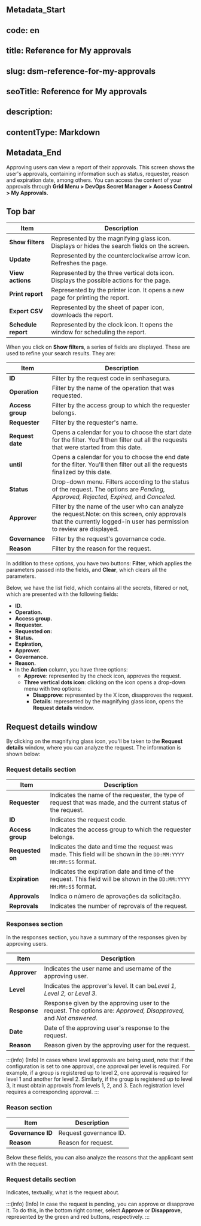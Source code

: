 ## Metadata_Start 
## code: en
## title: Reference for My approvals 
## slug: dsm-reference-for-my-approvals 
## seoTitle: Reference for My approvals 
## description:  
## contentType: Markdown 
## Metadata_End
Approving users can view a report of their approvals. This screen shows the user's approvals, containing information such as status, requester, reason and expiration date, among others. You can access the content of your approvals through **Grid Menu > DevOps Secret Manager > Access Control > My Approvals.**

## Top bar

| Item                 | Description                                                                                  |
| -------------------- | -------------------------------------------------------------------------------------------- |
| **Show filters**    | Represented by the magnifying glass icon. Displays or hides the search fields on the screen. |
| **Update**          | Represented by the counterclockwise arrow icon. Refreshes the page.                          |
| **View actions**    | Represented by the three vertical dots icon. Displays the possible actions for the page.     |
| **Print report**    | Represented by the printer icon. It opens a new page for printing the report.                |
| **Export CSV**      | Represented by the sheet of paper icon, downloads the report.                                |
| **Schedule report** | Represented by the clock icon. It opens the window for scheduling the report.                |

When you click on **Show filters**, a series of fields are displayed. These are used to refine your search results. They are:

| Item                   | Description                                                                                                                                                               |
| ---------------------- | ------------------------------------------------------------------------------------------------------------------------------------------------------------------------- |
| **ID**           | Filter by the request code in senhasegura.                                                                                                                                |
| **Operation**    | Filter by the name of the operation that was requested.                                                                                                                   |
| **Access group** | Filter by the access group to which the requester belongs.                                                                                                                |
| **Requester**    | Filter by the requester's name.                                                                                                                                           |
| **Request date** | Opens a calendar for you to choose the start date for the filter. You'll then filter out all the requests that were started from this date.                               |
| **until**        | Opens a calendar for you to choose the end date for the filter. You'll then filter out all the requests finalized by this date.                                           |
| **Status**       | Drop-down menu. Filters according to the status of the request. The options are *Pending, Approved, Rejected, Expired,* and *Canceled.*                                 |
| **Approver**     | Filter by the name of the user who can analyze the request.Note: on this screen, only approvals that the currently logged-in user has permission to review are displayed. |
| **Governance**   | Filter by the request's governance code.                                                                                                                                  |
| **Reason**       | Filter by the reason for the request.                                                                                                                                     |

In addition to these options, you have two buttons: **Filter**, which applies the parameters passed into the fields, and **Clear**, which clears all the parameters.

Below, we have the list field, which contains all the secrets, filtered or not, which are presented with the following fields:

* **ID.**
* **Operation.**
* **Access group.**
* **Requester.**
* **Requested on:**
* **Status.**
* **Expiration,**
* **Approver.**
* **Governance.**
* **Reason.**
* In the **Action** column, you have three options:
  * **Approve**: represented by the check icon, approves the request.
  * **Three vertical dots icon**: clicking on the icon opens a drop-down menu with two options:
    * **Disapprove**: represented by the X icon, disapproves the request.
    * **Details**: represented by the magnifying glass icon, opens the **Request details** window.

## Request details window

By clicking on the magnifying glass icon, you'll be taken to the **Request details** window, where you can analyze the request. The information is shown below:

### Request details section

| Item                   | Description                                                                                                            |
| ---------------------- | ---------------------------------------------------------------------------------------------------------------------- |
| **Requester**    | Indicates the name of the requester, the type of request that was made, and the current status of the request.         |
| **ID**           | Indicates the request code.                                                                                            |
| **Access group** | Indicates the access group to which the requester belongs.                                                             |
| **Requested on** | Indicates the date and time the request was made. This field will be shown in the `DD:MM:YYYY HH:MM:SS` format.      |
| **Expiration**   | Indicates the expiration date and time of the request. This field will be shown in the `DD:MM:YYYY HH:MM:SS` format. |
| **Approvals**    | Indica o número de aprovações da solicitação.                                                                     |
| **Reprovals**    | Indicates the number of reprovals of the request.                                                                      |

### Responses section

In the responses section, you have a summary of the responses given by approving users.

| Item               | Description                                                                                                          |
| ------------------ | -------------------------------------------------------------------------------------------------------------------- |
| **Approver** | Indicates the user name and username of the approving user.                                                          |
| **Level**    | Indicates the approver's level. It can be*Level 1, Level 2,* or *Level 3.*                                       |
| **Response** | Response given by the approving user to the request. The options are: *Approved, Disapproved,* and *Not answered*. |
| **Date**     | Date of the approving user's response to the request.                                                                |
| **Reason**   | Reason given by the approving user for the request.                                                                  |

:::(info) (Info)
In cases where level approvals are being used, note that if the configuration is set to one approval, one approval per level is required. For example, if a group is registered up to level 2, one approval is required for level 1 and another for level 2. Similarly, if the group is registered up to level 3, it must obtain approvals from levels 1, 2, and 3. Each registration level requires a corresponding approval.
:::

### Reason section

| Item               | Description            |
| ------------------ | ---------------------- |
| **Governance ID** | Request governance ID. |
| **Reason**        | Reason for request.    |

Below these fields, you can also analyze the reasons that the applicant sent with the request.

### Request details section

Indicates, textually, what is the request about.

:::(info) (Info)
In case the request is pending, you can approve or disapprove it. To do this, in the bottom right corner, select **Approve** or **Disapprove**, represented by the green and red buttons, respectively.
:::